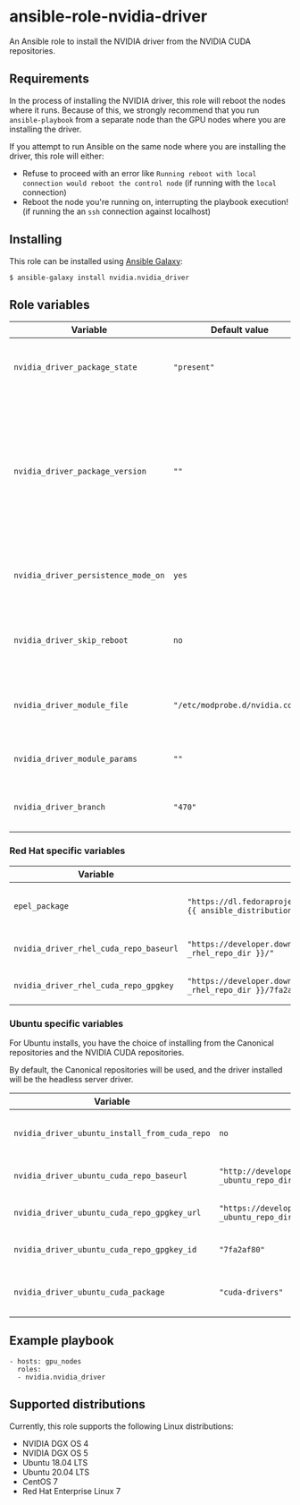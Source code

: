 # ansible-role-nvidia-driver

An Ansible role to install the NVIDIA driver from the NVIDIA CUDA repositories.

## Requirements

In the process of installing the NVIDIA driver, this role will reboot the nodes where it runs.
Because of this, we strongly recommend that you run `ansible-playbook` from a separate node than the GPU nodes where you are installing the driver.

If you attempt to run Ansible on the same node where you are installing the driver, this role will either:

* Refuse to proceed with an error like `Running reboot with local connection would reboot the control node` (if running with the `local` connection)
* Reboot the node you're running on, interrupting the playbook execution! (if running the an `ssh` connection against localhost)

## Installing

This role can be installed using [Ansible Galaxy](https://galaxy.ansible.com/nvidia/nvidia_driver):

```
$ ansible-galaxy install nvidia.nvidia_driver
```

## Role variables


| Variable | Default value | Description |
| -------- | ------------- | ----------- |
| `nvidia_driver_package_state` | `"present"` | Package state for NVIDIA driver packages |
| `nvidia_driver_package_version` | `""` | Package version to install. Note that this should match the actual version of the deb or RPM package to be installed. |
| `nvidia_driver_persistence_mode_on` | `yes` | Whether to enable persistence mode (boolean) |
| `nvidia_driver_skip_reboot` | `no` | Whether to skip rebooting the node during the install |
| `nvidia_driver_module_file` | `"/etc/modprobe.d/nvidia.conf"` | Filename to use for NVIDIA driver parameters |
| `nvidia_driver_module_params` | `""` | Parameters to pass to the NVIDIA driver |
| `nvidia_driver_branch` | `"470"` | Default driver branch to install |

### Red Hat specific variables


| Variable | Default value | Description |
| -------- | ------------- | ----------- |
| `epel_package` | `"https://dl.fedoraproject.org/pub/epel/epel-release-latest-{{ ansible_distribution_major_version }}.noarch.rpm"` | Package to install to enable EPEL |
| `nvidia_driver_rhel_cuda_repo_baseurl` | `"https://developer.download.nvidia.com/compute/cuda/repos/{{ _rhel_repo_dir }}/"` | Base URL to use for CUDA repo |
| `nvidia_driver_rhel_cuda_repo_gpgkey` | `"https://developer.download.nvidia.com/compute/cuda/repos/{{ _rhel_repo_dir }}/7fa2af80.pub"` | GPG key for the CUDA repo |

### Ubuntu specific variables

For Ubuntu installs, you have the choice of installing from the Canonical repositories and the NVIDIA CUDA repositories.

By default, the Canonical repositories will be used, and the driver installed will be the headless server driver.

| Variable | Default value | Description |
| -------- | ------------- | ----------- |
| `nvidia_driver_ubuntu_install_from_cuda_repo` | `no` | Flag whether to use the CUDA repo |
| `nvidia_driver_ubuntu_cuda_repo_baseurl` | `"http://developer.download.nvidia.com/compute/cuda/repos/{{ _ubuntu_repo_dir }}"` | Base URL to use for CUDA repo |
| `nvidia_driver_ubuntu_cuda_repo_gpgkey_url` | `"https://developer.download.nvidia.com/compute/cuda/repos/{{ _ubuntu_repo_dir }}/7fa2af80.pub"` | GPG key for the CUDA repo |
| `nvidia_driver_ubuntu_cuda_repo_gpgkey_id` | `"7fa2af80"` | GPG key ID for the CUDA repo |
| `nvidia_driver_ubuntu_cuda_package` | `"cuda-drivers"` | Package name to install from CUDA repo |

## Example playbook

```
- hosts: gpu_nodes
  roles:
  - nvidia.nvidia_driver
```

## Supported distributions

Currently, this role supports the following Linux distributions:

* NVIDIA DGX OS 4
* NVIDIA DGX OS 5
* Ubuntu 18.04 LTS
* Ubuntu 20.04 LTS
* CentOS 7
* Red Hat Enterprise Linux 7

